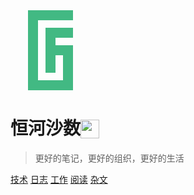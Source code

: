 <style>.logo_wrapper{color:var(--theme-color, #42b983);}</style><div class="logo_wrapper"><svg version="1.0" xmlns="http://www.w3.org/2000/svg" viewBox="0 0 18 32" width=128 height=128 fill="currentColor"><g><path d="M0 0 L18 0 L18 4 L4 4 L4 28 L14 28 L14 18 L11 18 L11 25 L7 25 L7 7 L18 7 L18 11 L11 11 L11 14 L18 14 L18 32 L0 32 Z" /></g></svg></div>

# 恒河沙数<img src="http://localhost:3000/_assets/20211/test_img_mode_in_cover_page.png" alt="" style="display:inline;width:30px;height:30px;vertical-align:-6px;">

> 更好的笔记，更好的组织，更好的生活

[技术](TECH/)
[日志](Daily/)
[工作](WORK/)
[阅读](READ/)
[杂文](WRITE/)